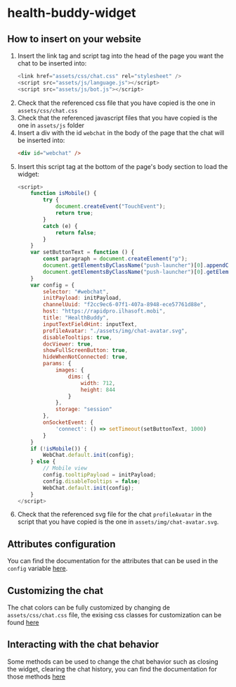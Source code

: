 # health-buddy-widget

## How to insert on your website

1. Insert the link tag and script tag into the head of the page you want the chat to be inserted into:
    ```js
    <link href="assets/css/chat.css" rel="stylesheet" />
    <script src="assets/js/language.js"></script>
    <script src="assets/js/bot.js"></script>
    ```
2. Check that the referenced css file that you have copied is the one in `assets/css/chat.css`
3. Check that the referenced javascript files that you have copied is the one in `assets/js` folder
4. Insert a div with the id `webchat` in the body of the page that the chat will be inserted into:
    ```html
    <div id="webchat" />
    ```
5. Insert this script tag at the bottom of the page's body section to load the widget:
    ```js
    <script>
        function isMobile() {
            try {
                document.createEvent("TouchEvent");
                return true;
            } 
            catch (e) {
                return false;
            }
        }
        var setButtonText = function () {
            const paragraph = document.createElement("p");
            document.getElementsByClassName("push-launcher")[0].appendChild(paragraph);
            document.getElementsByClassName("push-launcher")[0].getElementsByTagName("p")[0].innerText = buttonText;
        }
        var config = {
            selector: "#webchat",
            initPayload: initPayload,
            channelUuid: "f2cc9ec6-07f1-407a-8948-ece57761d88e",
            host: "https://rapidpro.ilhasoft.mobi",
            title: "HealthBuddy",
            inputTextFieldHint: inputText,
            profileAvatar: "./assets/img/chat-avatar.svg",
            disableTooltips: true,
            docViewer: true,
            showFullScreenButton: true,
            hideWhenNotConnected: true,
            params: {
                images: {
                    dims: {
                        width: 712,
                        height: 844
                    }
                },
                storage: "session"
            },
            onSocketEvent: {
                'connect': () => setTimeout(setButtonText, 1000)
            }
        }
        if (!isMobile()) {
            WebChat.default.init(config);
        } else {
            // Mobile view
            config.tooltipPayload = initPayload;
            config.disableTooltips = false;
            WebChat.default.init(config);
        }
    </script>
    ```
6. Check that the referenced svg file for the chat `profileAvatar` in the script that you have copied is the one in `assets/img/chat-avatar.svg`.

## Attributes configuration

You can find the documentation for the attributes that can be used in the `config` variable [here](https://github.com/push-platform/push-webchat#parameters).

## Customizing the chat

The chat colors can be fully customized by changing de `assets/css/chat.css` file, the exising css classes for customization can be found [here](https://github.com/push-platform/push-webchat#styles)

## Interacting with the chat behavior

Some methods can be used to change the chat behavior such as closing the widget, clearing the chat history, you can find the documentation for those methods [here](https://github.com/push-platform/push-webchat#api)